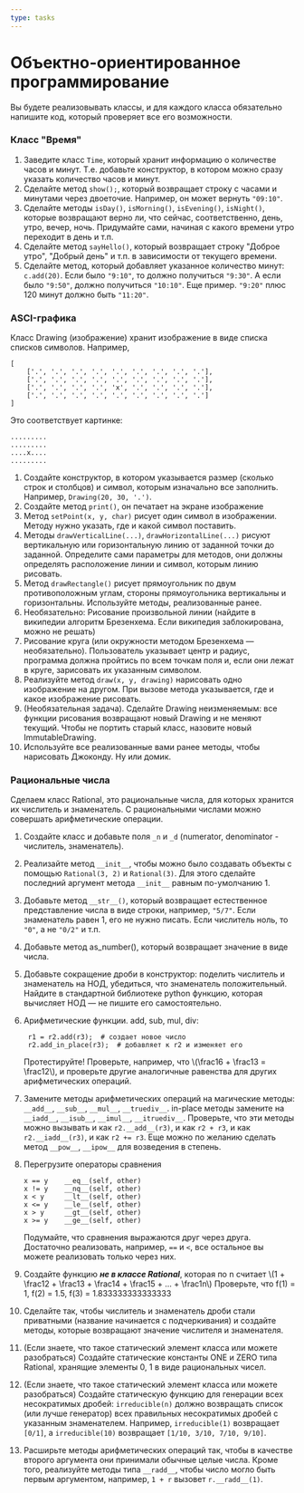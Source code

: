 ```yaml
---
type: tasks
---
```


# Объектно-ориентированное программирование

Вы будете реализовывать классы, и для каждого класса обязательно напишите код, который проверяет все его возможности.

### Класс "Время"

1. Заведите класс `Time`, который хранит информацию о количестве часов
   и минут. Т.е. добавьте конструктор, в котором можно сразу указать количество часов и минут.
1. Сделайте метод `show();`, который возвращает строку с часами и минутами
   через двоеточие. Например, он может вернуть `"09:10"`.
1. Сделайте методы `isDay()`, `isMorning()`, `isEvening()`, `isNight()`, которые
   возвращают верно ли, что сейчас, соответственно, день, утро, вечер, ночь. Придумайте
   сами, начиная с какого времени утро переходит в день и т.п.
1. Сделайте метод `sayHello()`, который возвращает строку "Доброе утро",
   "Добрый день" и т.п. в зависимости от текущего времени.
1. Сделайте метод, который добавляет указанное количество минут:
   `c.add(20)`. Если было `"9:10"`, то должно получиться `"9:30"`. А если было
   `"9:50"`, должно получиться `"10:10"`. Еще пример. `"9:20"` плюс 120 минут
   должно быть `"11:20"`.

### ASCI-графика
Класс Drawing (изображение) хранит изображение в виде списка списков символов. Например,
```
[
    ['.', '.', '.', '.', '.', '.', '.', '.', '.'],
    ['.', '.', '.', '.', '.', '.', '.', '.', '.'],
    ['.', '.', '.', '.', 'x', '.', '.', '.', '.'],
    ['.', '.', '.', '.', '.', '.', '.', '.', '.']
]
```
Это соответствует картинке:

```
.........
.........
....x....
.........
```
1. Создайте конструктор, в котором указывается размер (сколько строк и столбцов) и символ, которым изначально все заполнить. Например,
   `Drawing(20, 30, '.')`.
1. Создайте метод `print()`, он печатает на экране изображение
1. Метод `setPoint(x, y, char)` рисует один символ в изображении. Методу нужно указать, где и какой символ поставить.
1. Методы `drawVerticalLine(...)`, `drawHorizontalLine(...)` рисуют вертикальную
   или горизонтальную линию от заданной точки до заданной. Определите сами параметры для методов, они должны определять расположение линии и символ, которым линию рисовать.
1. Метод `drawRectangle()` рисует прямоугольник по двум противоположным углам, стороны прямоугольника вертикальны и горизонтальны. Используйте методы, реализованные ранее.
1. Необязательно: Рисование произвольной линии (найдите в википедии алгоритм Брезенхема. Если википедия заблокирована, можно не решать)
1. Рисование круга (или окружности методом Брезенхема — необязательно). Пользователь указывает центр и радиус, программа должна пройтись по всем точкам поля и, если они лежат в круге, зарисовать их указанным символом.
1. Реализуйте метод `draw(x, y, drawing)` нарисовать одно изображение на другом. При вызове метода указывается, где и какое изображение рисовать.
1. (Необязательная задача). Сделайте Drawing неизменяемым: все функции рисования возвращают новый Drawing и не меняют текущий.
   Чтобы не портить старый класс, назовите новый ImmutableDrawing.
1. Используйте все реализованные вами ранее методы, чтобы нарисовать Джоконду.
   Ну или домик.

### Рациональные числа

Сделаем класс Rational, это рациональные числа, для которых хранится их числитель
и знаменатель. С рациональными числами можно совершать арифметические операции.

1. Создайте класс и добавьте поля `_n` и `_d` (numerator, denominator - числитель,
   знаменатель).
1. Реализайте метод `__init__`, чтобы можно было создавать объекты с помощью `Rational(3, 2)` и `Rational(3)`. Для этого сделайте последний аргумент метода `__init__` равным по-умолчанию 1.
1. Добавьте метод `__str__()`, который возвращает естественное
   представление числа в виде строки, например, `"5/7"`. Если знаменатель равен 1,
   его не нужно писать. Если числитель ноль, то `"0"`, а не `"0/2"` и т.п.
1. Добавьте метод as_number(), который возвращает значение в виде числа.
1. Добавьте сокращение дроби в конструктор: поделить числитель и знаменатель
   на НОД, убедиться, что знаменатель положительный. Найдите в стандартной библиотеке python функцию, которая вычисляет НОД — не пишите его самостоятельно.
1. Арифметические функции. add, sub, mul, div:

        r1 = r2.add(r3);  # создает новое число
        r2.add_in_place(r3);  # добавляет к r2 и изменяет его

   Протестируйте! Проверьте, например, что \\(\\frac16 + \\frac13 = \\frac12\\),
   и проверьте другие аналогичные равенства для других арифметических операций.
1. Замените методы арифметических операций на магические методы: `__add__`, `__sub__`, `__mul__`, `__truediv__`. in-place методы замените на `__iadd__`, `__isub__`, `__imul__`, `__itruediv__`. Проверьте, что эти методы можно вызывать и как `r2.__add__(r3)`, и как `r2 + r3`, и как `r2.__iadd__(r3)`, и как `r2 += r3`. Еще можно по желанию сделать метод `__pow__`, `__ipow__` для возведения в степень.
1. Перегрузите операторы сравнения
    ```
    x == y    __eq__(self, other)
    x != y    __nq__(self, other)
    x < y     __lt__(self, other)
    x <= y    __le__(self, other)
    x > y     __gt__(self, other)
    x >= y    __ge__(self, other)
    ```
   Подумайте, что сравнения выражаются друг через друга. Достаточно реализовать, например, `==` и `<`, все остальное вы можете реализовать только через них.

1. Создайте функцию ___не в классе Rational___, которая по n считает
   \\(1 + \\frac12 + \\frac13 + \\frac14 + \\frac15 + ... + \\frac1n\\)
   Проверьте, что f(1) = 1, f(2) = 1.5, f(3) = 1.833333333333333
1. Сделайте так, чтобы числитель и знаменатель дроби стали приватными (название начинается с подчеркивания) и создайте методы, которые возвращают значение числителя и знаменателя.
1. (Если знаете, что такое статический элемент класса или можете разобраться) Создайте статические константы ONE и ZERO типа Rational, хранящие элементы 0, 1 в виде рациональных чисел.
1. (Если знаете, что такое статический элемент класса или можете разобраться) Создайте статическую функцию для генерации всех несократимых дробей: `irreducible(n)` должно возвращать список (или лучше генератор) всех правильных несократимых дробей с указанным знаменателем. Например, `irreducible(1)` возвращает `[0/1]`, а
   `irreducible(10)` возвращает `[1/10, 3/10, 7/10, 9/10]`.
1. Расширьте методы арифметических операций так, чтобы в качестве второго аргумента они принимали обычные целые числа. Кроме того, реализуйте методы типа `__radd__`, чтобы число могло быть первым аргументом, например, `1 + r` вызовет `r.__radd__(1)`.
